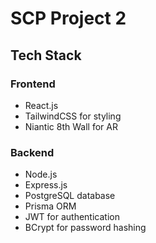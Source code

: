 # SCP Project 2

## Tech Stack

### Frontend
- React.js
- TailwindCSS for styling
- Niantic 8th Wall for AR

### Backend
- Node.js
- Express.js
- PostgreSQL database
- Prisma ORM
- JWT for authentication
- BCrypt for password hashing
